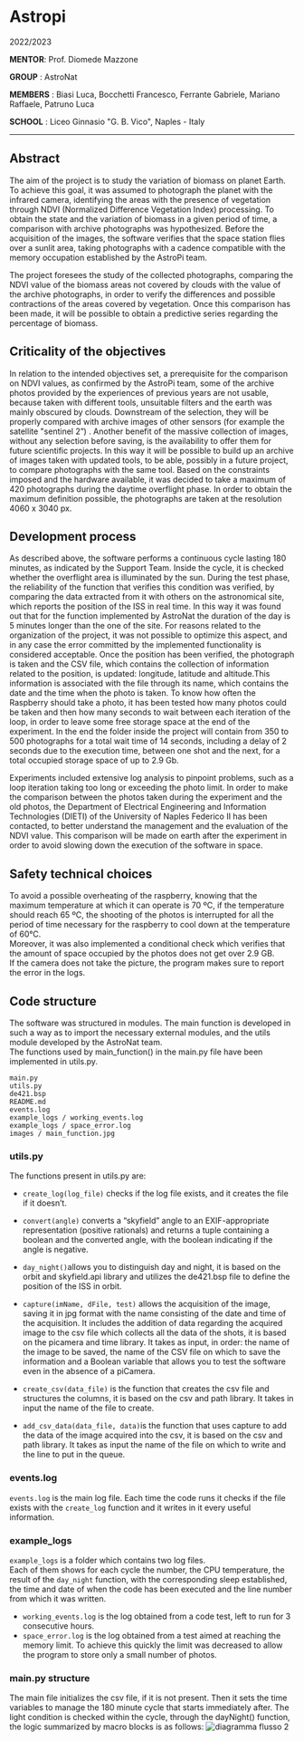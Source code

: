 # Astropi 
2022/2023

**MENTOR**: Prof. Diomede Mazzone

**GROUP** : AstroNat

**MEMBERS** :  Biasi Luca, Bocchetti Francesco, Ferrante Gabriele, Mariano Raffaele, Patruno Luca 

**SCHOOL** :  Liceo Ginnasio "G. B. Vico", Naples - Italy
***
## Abstract
The aim of the project is to study the variation of biomass on planet Earth. To achieve this goal, it was assumed to photograph the planet with the infrared camera, identifying the areas with the presence of vegetation through NDVI (Normalized Difference Vegetation Index) processing. To obtain the state and the variation of biomass in a given period of time, a comparison with archive photographs was hypothesized.
Before the acquisition of the images, the software verifies that the space station flies over a sunlit area, taking photographs with a cadence compatible with the memory occupation established by the AstroPi team.

The project foresees the study of the collected photographs, comparing the NDVI value of the biomass areas not covered by clouds with the value of the archive photographs, in order to verify the differences and possible contractions of the areas covered by vegetation. Once this comparison has been made, it will be possible to obtain a predictive series regarding the percentage of biomass.


## Criticality of the objectives
In relation to the intended objectives set, a prerequisite for the comparison on NDVI values, as confirmed by the AstroPi team, some of the archive photos provided by the experiences of previous years are not usable, because taken with different tools, unsuitable filters and the earth was mainly obscured by clouds. Downstream of the selection, they will be properly compared with archive images of other sensors (for example the satellite "sentinel 2”) . Another benefit of the massive collection of images, without any selection before saving, is the availability to offer them for future scientific projects. In this way it will be possible to build up an archive of images taken with updated tools, to be able, possibly in a future project, to compare photographs with the same tool. Based on the constraints imposed and the hardware available, it was decided to take a maximum of 420 photographs during the daytime overflight phase. In order to obtain the maximum definition possible, the photographs are taken at the resolution 4060 x 3040 px.


## Development process
As described above, the software performs a continuous cycle lasting 180 minutes, as indicated by the Support Team. Inside the cycle, it is checked whether the overflight area is illuminated by the sun. During the test phase, the reliability of the function that verifies this condition was verified, by comparing the data extracted from it with others on the astronomical site, which reports the position of the ISS in real time. In this way it was found out that for the function implemented by AstroNat the duration of the day is 5 minutes longer than the one of the site. For reasons related to the organization of the project, it was not possible to optimize this aspect, and in any case the error committed by the implemented functionality is considered acceptable. Once the position has been verified, the photograph is taken and the CSV file, which contains the collection of information related to the position, is updated: longitude, latitude and altitude.This information is associated with the file through its name, which contains the date and the time when the photo is taken. To know how often the Raspberry should take a photo, it has been tested how many photos could be taken and then how many seconds to wait between each iteration of the loop, in order to leave some free storage space at the end of the experiment. In the end the folder inside the project will contain from 350 to 500 photographs for a total wait time of 14 seconds, including a delay of 2 seconds due to the execution time, between one shot and the next, for a total occupied storage space of up to 2.9 Gb.  
  
Experiments included extensive log analysis to pinpoint problems, such as a loop iteration taking too long or exceeding the photo limit.
In order to make the comparison between the photos taken during the experiment and the old photos, the Department of Electrical Engineering and Information Technologies (DIETI) of the University of Naples Federico II has been contacted, to better understand the management and the evaluation of the NDVI value. This comparison will be made on earth after the experiment in order to avoid slowing down the execution of the software in space.

## Safety technical choices
To avoid a possible overheating of the raspberry, knowing that the maximum temperature at which it can operate is 70 ºC, if the temperature should reach 65 ºC, the shooting of the photos is interrupted for all the period of time necessary for the raspberry to cool down at the temperature of 60°C.  
Moreover, it was also implemented a conditional check which verifies that the amount of space occupied by the photos does not get over 2.9 GB.  
If the camera does not take the picture, the program makes sure to report the error in the logs.

## Code structure
The software was structured in modules. The main function is developed in such a way as to import the necessary external modules, and the utils module developed by the AstroNat team.  
The functions used by main_function() in the main.py file have been implemented in utils.py.
```
main.py
utils.py
de421.bsp
README.md
events.log
example_logs / working_events.log
example_logs / space_error.log
images / main_function.jpg
```

### utils.py
The functions present in utils.py are:

* `create_log(log_file)` checks if the log file exists, and it creates the file if it doesn’t.
* `convert(angle)` converts a “skyfield” angle to an EXIF-appropriate representation (positive rationals) and returns a tuple containing a boolean and the converted angle, with the boolean indicating if the angle is negative.
* ` day_night() `allows you to distinguish day and night, it is based on the orbit and skyfield.api library and utilizes the de421.bsp file to define the position of the ISS in orbit.
* ` capture(imName, dFile, test) ` allows the acquisition of the image, saving it in jpg format with the name consisting of the date and time of the acquisition. It includes the addition of data regarding the acquired image to the csv file which collects all the data of the shots, it is based on the picamera and time library. It takes as input, in order: the name of the image to be saved, the name of the CSV file on which to save the information and a Boolean variable that allows you to test the software even in the absence of a piCamera.

* ` create_csv(data_file) `  is the function that creates the csv file and structures the columns, it is based on the csv and path library. It takes in input the name of the file to create.

* ` add_csv_data(data_file, data) `is the function that uses capture to add the data of the image acquired into the csv, it is based on the csv and path library. It takes as input the name of the file on which to write and the line to put in the queue.

### events.log
`events.log` is the main log file. Each time the code runs it checks if the file exists with the `create_log` function and it writes in it every useful information.


### example_logs
`example_logs` is a folder which contains two log files.  
Each of them shows for each cycle the number, the CPU temperature, the result of the `day_night` function, with the corresponding sleep established, the time and date of when the code has been executed and the line number from which it was written.

* `working_events.log` is the log obtained from a code test, left to run for 3 consecutive hours.
* `space_error.log` is the log obtained from a test aimed at reaching the memory limit. To achieve this quickly the limit was decreased to allow the program to store only a small number of photos.



### main.py structure
The main file initializes the csv file, if it is not present. Then it sets the time variables to manage the 180 minute cycle that starts immediately after. The light condition is checked within the cycle, through the dayNight() function, the logic summarized by macro blocks is as follows:
![diagramma flusso 2](https://user-images.githubusercontent.com/74982114/221209695-e56156e5-83c5-4838-b9f7-5713b52bf735.jpg)




